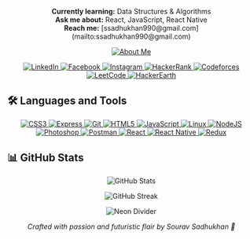 
<!-- ABOUT & CONNECT -->
<p align="center">
  <strong>Currently learning:</strong> Data Structures & Algorithms<br>
  <strong>Ask me about:</strong> React, JavaScript, React Native<br>
  <strong>Reach me:</strong> [ssadhukhan990@gmail.com](mailto:ssadhukhan990@gmail.com)
</p>

<p align="center">
  <a href="https://souravfrank.github.io/about-me/" target="_blank">
    <img src="https://img.shields.io/badge/Experience-Discover%20More-0e0ba2?style=for-the-badge&logo=about.me&logoColor=white" alt="About Me"/>
  </a>
</p>

<!-- SOCIAL ICONS -->
<p align="center">
  <a href="https://linkedin.com/in/souravsadhukhan" target="_blank">
    <img src="https://img.shields.io/badge/LinkedIn-0A66C2?style=for-the-badge&logo=linkedin&logoColor=white" alt="LinkedIn">
  </a>
  <a href="https://fb.com/ssadhukhan990" target="_blank">
    <img src="https://img.shields.io/badge/Facebook-1877F2?style=for-the-badge&logo=facebook&logoColor=white" alt="Facebook">
  </a>
  <a href="https://instagram.com/frank_2282" target="_blank">
    <img src="https://img.shields.io/badge/Instagram-E4405F?style=for-the-badge&logo=instagram&logoColor=white" alt="Instagram">
  </a>
  <a href="https://www.hackerrank.com/frank2282" target="_blank">
    <img src="https://img.shields.io/badge/HackerRank-2EC866?style=for-the-badge&logo=hackerrank&logoColor=white" alt="HackerRank">
  </a>
  <a href="https://codeforces.com/profile/sourav_sadhukhan" target="_blank">
    <img src="https://img.shields.io/badge/Codeforces-FC8D20?style=for-the-badge&logo=codeforces&logoColor=white" alt="Codeforces">
  </a>
  <a href="https://www.leetcode.com/souravsadhukhan" target="_blank">
    <img src="https://img.shields.io/badge/LeetCode-FFA116?style=for-the-badge&logo=leetcode&logoColor=white" alt="LeetCode">
  </a>
  <a href="https://www.hackerearth.com/@ssadhukhan990" target="_blank">
    <img src="https://img.shields.io/badge/HackerEarth-323754?style=for-the-badge&logo=hackerearth&logoColor=white" alt="HackerEarth">
  </a>
</p>

<!-- LANGUAGES & TOOLS -->
## 🛠️ Languages and Tools
<p align="center">
  <a href="https://www.w3schools.com/css/" target="_blank">
    <img src="https://img.shields.io/badge/CSS3-1572B6?style=for-the-badge&logo=css3&logoColor=white" alt="CSS3">
  </a>
  <a href="https://expressjs.com" target="_blank">
    <img src="https://img.shields.io/badge/Express-000000?style=for-the-badge&logo=express&logoColor=white" alt="Express">
  </a>
  <a href="https://git-scm.com/" target="_blank">
    <img src="https://img.shields.io/badge/Git-F05032?style=for-the-badge&logo=git&logoColor=white" alt="Git">
  </a>
  <a href="https://www.w3.org/html/" target="_blank">
    <img src="https://img.shields.io/badge/HTML5-E34F26?style=for-the-badge&logo=html5&logoColor=white" alt="HTML5">
  </a>
  <a href="https://developer.mozilla.org/en-US/docs/Web/JavaScript" target="_blank">
    <img src="https://img.shields.io/badge/JavaScript-F7DF1E?style=for-the-badge&logo=javascript&logoColor=black" alt="JavaScript">
  </a>
  <a href="https://www.linux.org/" target="_blank">
    <img src="https://img.shields.io/badge/Linux-FCC624?style=for-the-badge&logo=linux&logoColor=black" alt="Linux">
  </a>
  <a href="https://nodejs.org" target="_blank">
    <img src="https://img.shields.io/badge/NodeJS-339933?style=for-the-badge&logo=nodedotjs&logoColor=white" alt="NodeJS">
  </a>
  <a href="https://www.photoshop.com/en" target="_blank">
    <img src="https://img.shields.io/badge/Photoshop-31A8FF?style=for-the-badge&logo=adobe-photoshop&logoColor=white" alt="Photoshop">
  </a>
  <a href="https://postman.com" target="_blank">
    <img src="https://img.shields.io/badge/Postman-FF6C37?style=for-the-badge&logo=postman&logoColor=white" alt="Postman">
  </a>
  <a href="https://reactjs.org/" target="_blank">
    <img src="https://img.shields.io/badge/React-61DAFB?style=for-the-badge&logo=react&logoColor=black" alt="React">
  </a>
  <a href="https://reactnative.dev/" target="_blank">
    <img src="https://img.shields.io/badge/ReactNative-20232A?style=for-the-badge&logo=react&logoColor=61DAFB" alt="React Native">
  </a>
  <a href="https://redux.js.org" target="_blank">
    <img src="https://img.shields.io/badge/Redux-764ABC?style=for-the-badge&logo=redux&logoColor=white" alt="Redux">
  </a>
</p>

<!-- GITHUB STATS -->
## 📊 GitHub Stats
<p align="center">
  <img src="https://github-readme-stats.vercel.app/api?username=souravfrank&show_icons=true&theme=dark&locale=en" alt="GitHub Stats" />
</p>

<p align="center">
  <img src="https://github-readme-streak-stats.herokuapp.com/?user=souravfrank&theme=dark" alt="GitHub Streak" />
</p>

<!-- FOOTER -->
<p align="center">
  <img src="https://raw.githubusercontent.com/souravfrank/futuristic-readme-assets/main/neon-line.gif" alt="Neon Divider" style="max-width:80%;">
</p>

<p align="center">
  <em>Crafted with passion and futuristic flair by Sourav Sadhukhan 🚀</em>
</p>
